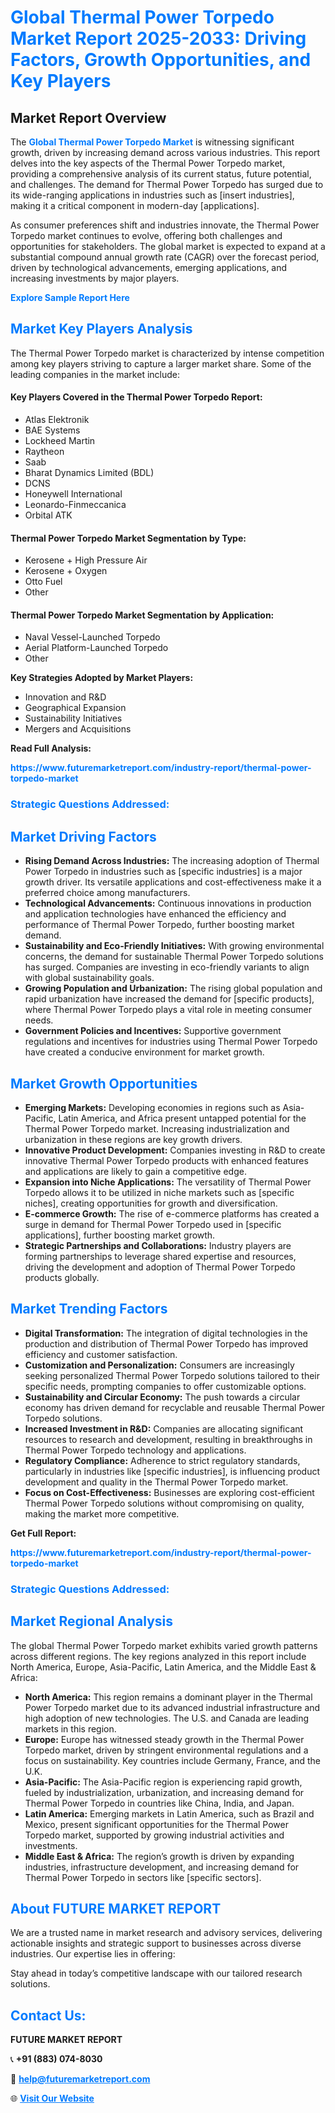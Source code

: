 <h1 style="color: #007BFF;">Global Thermal Power Torpedo Market Report 2025-2033: Driving Factors, Growth Opportunities, and Key Players</h1>

<section id="overview">
<h2>Market Report Overview</h2>
<p>The <a href="https://www.futuremarketreport.com/industry-report/thermal-power-torpedo-market" style="color: #007BFF; text-decoration: none;"><strong>Global Thermal Power Torpedo Market</strong></a> is witnessing significant growth, driven by increasing demand across various industries. This report delves into the key aspects of the Thermal Power Torpedo market, providing a comprehensive analysis of its current status, future potential, and challenges. The demand for Thermal Power Torpedo has surged due to its wide-ranging applications in industries such as [insert industries], making it a critical component in modern-day [applications].</p>
<p>As consumer preferences shift and industries innovate, the Thermal Power Torpedo market continues to evolve, offering both challenges and opportunities for stakeholders. The global market is expected to expand at a substantial compound annual growth rate (CAGR) over the forecast period, driven by technological advancements, emerging applications, and increasing investments by major players.</p>
</section>

<section id="overview">
<p><a href="https://www.futuremarketreport.com/request-sample/reportId=93162" style="color: #007BFF; text-decoration: none;"><strong>Explore Sample Report Here</strong></a></p>
</section>

<section id="key-players">
<h2 style="color: #007BFF;">Market Key Players Analysis</h2>
<p>The Thermal Power Torpedo market is characterized by intense competition among key players striving to capture a larger market share. Some of the leading companies in the market include:</p>
<h4>Key Players Covered in the Thermal Power Torpedo Report:</h4>
<ul><li>Atlas Elektronik</li><li>BAE Systems</li><li>Lockheed Martin</li><li>Raytheon</li><li>Saab</li><li>Bharat Dynamics Limited (BDL)</li><li>DCNS</li><li>Honeywell International</li><li>Leonardo-Finmeccanica</li><li>Orbital ATK</li></ul>
<h4>Thermal Power Torpedo Market Segmentation by Type:</h4>
<ul><li>Kerosene + High Pressure Air</li><li>Kerosene + Oxygen</li><li>Otto Fuel</li><li>Other</li></ul>

<h4>Thermal Power Torpedo Market Segmentation by Application:</h4>
<ul><li>Naval Vessel-Launched Torpedo</li><li>Aerial Platform-Launched Torpedo</li><li>Other</li></ul>
<p><strong>Key Strategies Adopted by Market Players:</strong></p>
<ul>
<li>Innovation and R&D</li>
<li>Geographical Expansion</li>
<li>Sustainability Initiatives</li>
<li>Mergers and Acquisitions</li>
</ul>
</section>

<section>
<p><strong>Read Full Analysis: </strong></p><a href="https://www.futuremarketreport.com/industry-report/thermal-power-torpedo-market" style="color: #007BFF; text-decoration: none;"><strong>https://www.futuremarketreport.com/industry-report/thermal-power-torpedo-market</strong></a>
<h3 style="color: #007BFF;">Strategic Questions Addressed:</h3>
</section>

<section id="driving-factors">
<h2 style="color: #007BFF;">Market Driving Factors</h2>
<ul>
<li><strong>Rising Demand Across Industries:</strong> The increasing adoption of Thermal Power Torpedo in industries such as [specific industries] is a major growth driver. Its versatile applications and cost-effectiveness make it a preferred choice among manufacturers.</li>
<li><strong>Technological Advancements:</strong> Continuous innovations in production and application technologies have enhanced the efficiency and performance of Thermal Power Torpedo, further boosting market demand.</li>
<li><strong>Sustainability and Eco-Friendly Initiatives:</strong> With growing environmental concerns, the demand for sustainable Thermal Power Torpedo solutions has surged. Companies are investing in eco-friendly variants to align with global sustainability goals.</li>
<li><strong>Growing Population and Urbanization:</strong> The rising global population and rapid urbanization have increased the demand for [specific products], where Thermal Power Torpedo plays a vital role in meeting consumer needs.</li>
<li><strong>Government Policies and Incentives:</strong> Supportive government regulations and incentives for industries using Thermal Power Torpedo have created a conducive environment for market growth.</li>
</ul>
</section>

<section id="growth-opportunities">
<h2 style="color: #007BFF;">Market Growth Opportunities</h2>
<ul>
<li><strong>Emerging Markets:</strong> Developing economies in regions such as Asia-Pacific, Latin America, and Africa present untapped potential for the Thermal Power Torpedo market. Increasing industrialization and urbanization in these regions are key growth drivers.</li>
<li><strong>Innovative Product Development:</strong> Companies investing in R&D to create innovative Thermal Power Torpedo products with enhanced features and applications are likely to gain a competitive edge.</li>
<li><strong>Expansion into Niche Applications:</strong> The versatility of Thermal Power Torpedo allows it to be utilized in niche markets such as [specific niches], creating opportunities for growth and diversification.</li>
<li><strong>E-commerce Growth:</strong> The rise of e-commerce platforms has created a surge in demand for Thermal Power Torpedo used in [specific applications], further boosting market growth.</li>
<li><strong>Strategic Partnerships and Collaborations:</strong> Industry players are forming partnerships to leverage shared expertise and resources, driving the development and adoption of Thermal Power Torpedo products globally.</li>
</ul>
</section>

<section id="trending-factors">
<h2 style="color: #007BFF;">Market Trending Factors</h2>
<ul>
<li><strong>Digital Transformation:</strong> The integration of digital technologies in the production and distribution of Thermal Power Torpedo has improved efficiency and customer satisfaction.</li>
<li><strong>Customization and Personalization:</strong> Consumers are increasingly seeking personalized Thermal Power Torpedo solutions tailored to their specific needs, prompting companies to offer customizable options.</li>
<li><strong>Sustainability and Circular Economy:</strong> The push towards a circular economy has driven demand for recyclable and reusable Thermal Power Torpedo solutions.</li>
<li><strong>Increased Investment in R&D:</strong> Companies are allocating significant resources to research and development, resulting in breakthroughs in Thermal Power Torpedo technology and applications.</li>
<li><strong>Regulatory Compliance:</strong> Adherence to strict regulatory standards, particularly in industries like [specific industries], is influencing product development and quality in the Thermal Power Torpedo market.</li>
<li><strong>Focus on Cost-Effectiveness:</strong> Businesses are exploring cost-efficient Thermal Power Torpedo solutions without compromising on quality, making the market more competitive.</li>
</ul>
</section>

<section>
<p><strong>Get Full Report: </strong></p><a href="https://www.futuremarketreport.com/industry-report/thermal-power-torpedo-market" style="color: #007BFF; text-decoration: none;"><strong>https://www.futuremarketreport.com/industry-report/thermal-power-torpedo-market</strong></a>
<h3 style="color: #007BFF;">Strategic Questions Addressed:</h3>
</section>


<section id="regional-analysis">
<h2 style="color: #007BFF;">Market Regional Analysis</h2>
<p>The global Thermal Power Torpedo market exhibits varied growth patterns across different regions. The key regions analyzed in this report include North America, Europe, Asia-Pacific, Latin America, and the Middle East & Africa:</p>
<ul>
<li><strong>North America:</strong> This region remains a dominant player in the Thermal Power Torpedo market due to its advanced industrial infrastructure and high adoption of new technologies. The U.S. and Canada are leading markets in this region.</li>
<li><strong>Europe:</strong> Europe has witnessed steady growth in the Thermal Power Torpedo market, driven by stringent environmental regulations and a focus on sustainability. Key countries include Germany, France, and the U.K.</li>
<li><strong>Asia-Pacific:</strong> The Asia-Pacific region is experiencing rapid growth, fueled by industrialization, urbanization, and increasing demand for Thermal Power Torpedo in countries like China, India, and Japan.</li>
<li><strong>Latin America:</strong> Emerging markets in Latin America, such as Brazil and Mexico, present significant opportunities for the Thermal Power Torpedo market, supported by growing industrial activities and investments.</li>
<li><strong>Middle East & Africa:</strong> The region’s growth is driven by expanding industries, infrastructure development, and increasing demand for Thermal Power Torpedo in sectors like [specific sectors].</li>
</ul>
</section>

<footer>
<h2 style="color: #007BFF;">About FUTURE MARKET REPORT</h2>
<p>We are a trusted name in market research and advisory services, delivering actionable insights and strategic support to businesses across diverse industries. Our expertise lies in offering:</p>

<p>Stay ahead in today’s competitive landscape with our tailored research solutions.</p>

<h2 style="color: #007BFF;">Contact Us:</h2>
<p><strong>FUTURE MARKET REPORT</strong></p>
<p>📞 <strong>+91 (883) 074-8030</strong></p>
<p>📧 <strong><a href="mailto:help@futuremarketreport.com" style="color: #007BFF;">help@futuremarketreport.com</a></strong></p>
<p>🌐 <strong><a href="https://www.futuremarketreport.com/" style="color: #007BFF;">Visit Our Website</a></strong></p>
</footer>